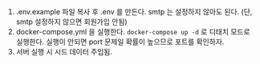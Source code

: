 1. .env.example 파일 복사 후 .env 를 만든다. smtp 는 설정하지 않아도 된다. (단, smtp 설정하지 않으면 회원가입 안됨)
2. docker-compose.yml 을 실행한다. `docker-compose up -d` 로 디태치 모드로 실행한다. 실행이 안되면 port 문제일 확률이 높으므로 포트를 확인하자.
3. 서버 실행 시 시드 데이터 주입됨.


